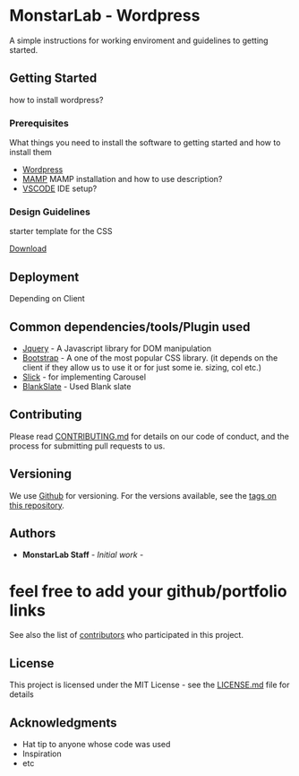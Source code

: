 # MonstarLab - Wordpress

A simple instructions for working enviroment and guidelines to getting started.

## Getting Started

how to install wordpress?

### Prerequisites

What things you need to install the software to getting started and how to install them

- [Wordpress](https://wordpress.org/support/article/how-to-install-wordpress/)
- [MAMP](https://www.mamp.info/en/windows/)
   MAMP installation and how to use description?
- [VSCODE](https://code.visualstudio.com/download)
   IDE setup?

### Design Guidelines

starter template for the CSS

[Download](https://drive.google.com/file/d/1fgoVVlDlUUGGLpSwJ8JnoUgA68tYTy2x/view?usp=sharing)

## Deployment

Depending on Client

## Common dependencies/tools/Plugin used

- [Jquery](https://jquery.com/) - A Javascript library for DOM manipulation
- [Bootstrap](https://getbootstrap.com/) - A one of the most popular CSS library.
  (it depends on the client if they allow us to use it or for just some ie. sizing, col etc.)
- [Slick](https://kenwheeler.github.io/slick/) - for implementing Carousel
- [BlankSlate](https://wordpress.org/themes/blankslate/) - Used Blank slate

## Contributing

Please read [CONTRIBUTING.md](https://gist.github.com/PurpleBooth/b24679402957c63ec426) for details on our code of conduct, and the process for submitting pull requests to us.

## Versioning

We use [Github](https://github.com/) for versioning. For the versions available, see the [tags on this repository](https://github.com/your/project/tags).

## Authors

- **MonstarLab Staff** - _Initial work_ -

# feel free to add your github/portfolio links

See also the list of [contributors](https://github.com/your/project/contributors) who participated in this project.

## License

This project is licensed under the MIT License - see the [LICENSE.md](LICENSE.md) file for details

## Acknowledgments

- Hat tip to anyone whose code was used
- Inspiration
- etc
